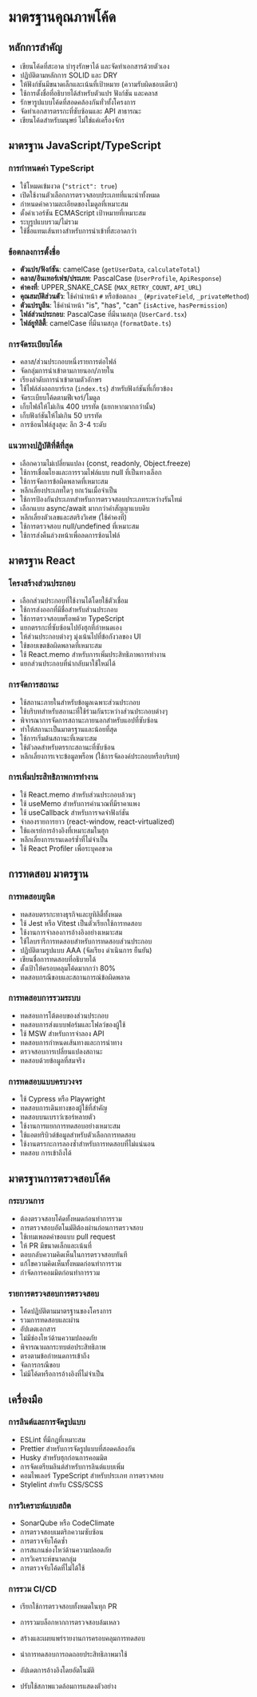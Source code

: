 # มาตรฐานคุณภาพโค้ด 

## หลักการสำคัญ 

- เขียนโค้ดที่สะอาด บำรุงรักษาได้ และจัดทำเอกสารด้วยตัวเอง 
- ปฏิบัติตามหลักการ SOLID และ DRY 
- ให้ฟังก์ชันมีขนาดเล็กและเน้นที่เป้าหมาย (ความรับผิดชอบเดียว) 
- ใช้การตั้งชื่อที่อธิบายได้สำหรับตัวแปร ฟังก์ชัน และคลาส 
- รักษารูปแบบโค้ดที่สอดคล้องกันทั่วทั้งโครงการ 
- จัดทำเอกสารตรรกะที่ซับซ้อนและ API สาธารณะ 
- เขียนโค้ดสำหรับมนุษย์ ไม่ใช่แค่เครื่องจักร 

## มาตรฐาน JavaScript/TypeScript 

### การกำหนดค่า TypeScript 

- ใช้โหมดเข้มงวด (`"strict": true`) 
- เปิดใช้งานตัวเลือกการตรวจสอบประเภทที่แนะนำทั้งหมด 
- กำหนดค่าความละเอียดของโมดูลที่เหมาะสม 
- ตั้งค่าเวอร์ชัน ECMAScript เป้าหมายที่เหมาะสม 
- ระบุรูปแบบรวม/ไม่รวม 
- ใช้ชื่อแทนเส้นทางสำหรับการนำเข้าที่สะอาดกว่า 

### ข้อตกลงการตั้งชื่อ 

- **ตัวแปร/ฟังก์ชัน**: camelCase (`getUserData`, `calculateTotal`) 
- **คลาส/อินเทอร์เฟซ/ประเภท**: PascalCase (`UserProfile`, `ApiResponse`) 
- **ค่าคงที่**: UPPER_SNAKE_CASE (`MAX_RETRY_COUNT`, `API_URL`) 
- **คุณสมบัติส่วนตัว**: ใช้คำนำหน้า `#` หรือข้อตกลง `_` (`#privateField`, `_privateMethod`) 
- **ตัวแปรบูลีน**: ใช้คำนำหน้า "is", "has", "can" (`isActive`, `hasPermission`) 
- **ไฟล์ส่วนประกอบ**: PascalCase ที่มีนามสกุล (`UserCard.tsx`) 
- **ไฟล์ยูทิลิตี้**: camelCase ที่มีนามสกุล (`formatDate.ts`) 

### การจัดระเบียบโค้ด 

- คลาส/ส่วนประกอบหนึ่งรายการต่อไฟล์ 
- จัดกลุ่มการนำเข้าตามภายนอก/ภายใน 
- เรียงลำดับการนำเข้าตามตัวอักษร 
- ใช้ไฟล์ส่งออกบาร์เรล (`index.ts`) สำหรับฟังก์ชันที่เกี่ยวข้อง 
- จัดระเบียบโค้ดตามฟีเจอร์/โมดูล 
- เก็บไฟล์ให้ไม่เกิน 400 บรรทัด (แยกหากมากกว่านั้น) 
- เก็บฟังก์ชันให้ไม่เกิน 50 บรรทัด 
- การซ้อนไฟล์สูงสุด: ลึก 3-4 ระดับ 

### แนวทางปฏิบัติที่ดีที่สุด 

- เลือกความไม่เปลี่ยนแปลง (const, readonly, Object.freeze) 
- ใช้การเชื่อมโยงและการรวมไฟล์แบบ null ที่เป็นทางเลือก 
- ใช้การจัดการข้อผิดพลาดที่เหมาะสม 
- หลีกเลี่ยงประเภทใดๆ ยกเว้นเมื่อจำเป็น 
- ใช้การป้องกันประเภทสำหรับการตรวจสอบประเภทระหว่างรันไทม์ 
- เลือกแบบ async/await มากกว่าคำสัญญาแบบดิบ 
- หลีกเลี่ยงตัวเลขและสตริงวิเศษ (ใช้ค่าคงที่) 
- ใช้การตรวจสอบ null/undefined ที่เหมาะสม 
- ใช้การส่งคืนล่วงหน้าเพื่อลดการซ้อนไฟล์ 

## มาตรฐาน React 

### โครงสร้างส่วนประกอบ 

- เลือกส่วนประกอบที่ใช้งานได้โดยใช้ตัวเชื่อม 
- ใช้การส่งออกที่มีชื่อสำหรับส่วนประกอบ 
- ใช้การตรวจสอบพร็อพด้วย TypeScript 
- แยกตรรกะที่ซับซ้อนไปยังฮุกที่กำหนดเอง 
- ให้ส่วนประกอบต่างๆ มุ่งเน้นไปที่ข้อกังวลของ UI 
- ใช้ขอบเขตข้อผิดพลาดที่เหมาะสม 
- ใช้ React.memo สำหรับการเพิ่มประสิทธิภาพการทำงาน 
- แยกส่วนประกอบที่นำกลับมาใช้ใหม่ได้ 

### การจัดการสถานะ 

- ใช้สถานะภายในสำหรับข้อมูลเฉพาะส่วนประกอบ 
- ใช้บริบทสำหรับสถานะที่ใช้ร่วมกันระหว่างส่วนประกอบต่างๆ 
- พิจารณาการจัดการสถานะภายนอกสำหรับแอปที่ซับซ้อน 
- ทำให้สถานะเป็นมาตรฐานและน้อยที่สุด 
- ใช้การเริ่มต้นสถานะที่เหมาะสม 
- ใช้ตัวลดสำหรับตรรกะสถานะที่ซับซ้อน 
- หลีกเลี่ยงการเจาะข้อมูลพร็อพ (ใช้การจัดองค์ประกอบหรือบริบท) 

### การเพิ่มประสิทธิภาพการทำงาน 

- ใช้ React.memo สำหรับส่วนประกอบล้วนๆ 
- ใช้ useMemo สำหรับการคำนวณที่มีราคาแพง 
- ใช้ useCallback สำหรับการจดจำฟังก์ชัน 
- จำลองรายการยาว (react-window, react-virtualized) 
- ใช้แอเรย์การอ้างอิงที่เหมาะสมในฮุก 
- หลีกเลี่ยงการเรนเดอร์ซ้ำที่ไม่จำเป็น 
- ใช้ React Profiler เพื่อระบุคอขวด 

## การทดสอบ มาตรฐาน 

### การทดสอบยูนิต 

- ทดสอบตรรกะทางธุรกิจและยูทิลิตี้ทั้งหมด 
- ใช้ Jest หรือ Vitest เป็นตัวเรียกใช้การทดสอบ 
- ใช้งานการจำลองการอ้างอิงอย่างเหมาะสม 
- ใช้ไลบรารีการทดสอบสำหรับการทดสอบส่วนประกอบ 
- ปฏิบัติตามรูปแบบ AAA (จัดเรียง ดำเนินการ ยืนยัน) 
- เขียนชื่อการทดสอบที่อธิบายได้ 
- ตั้งเป้าให้ครอบคลุมโค้ดมากกว่า 80% 
- ทดสอบกรณีขอบและสถานการณ์ข้อผิดพลาด 

### การทดสอบการรวมระบบ 

- ทดสอบการโต้ตอบของส่วนประกอบ 
- ทดสอบการส่งแบบฟอร์มและโฟลว์ของผู้ใช้ 
- ใช้ MSW สำหรับการจำลอง API 
- ทดสอบการกำหนดเส้นทางและการนำทาง 
- ตรวจสอบการเปลี่ยนแปลงสถานะ 
- ทดสอบด้วยข้อมูลที่สมจริง 

### การทดสอบแบบครบวงจร 

- ใช้ Cypress หรือ Playwright 
- ทดสอบการเดินทางของผู้ใช้ที่สำคัญ 
- ทดสอบบนเบราว์เซอร์หลายตัว 
- ใช้งานการแยกการทดสอบอย่างเหมาะสม 
- ใช้แอตทริบิวต์ข้อมูลสำหรับตัวเลือกการทดสอบ 
- ใช้งานตรรกะการลองซ้ำสำหรับการทดสอบที่ไม่แน่นอน 
- ทดสอบ การเข้าถึงได้ 

## มาตรฐานการตรวจสอบโค้ด 

### กระบวนการ 

- ต้องตรวจสอบโค้ดทั้งหมดก่อนทำการรวม 
- การตรวจสอบอัตโนมัติต้องผ่านก่อนการตรวจสอบ 
- ใช้เทมเพลตคำขอแบบ pull request 
- ให้ PR มีขนาดเล็กและเน้นที่ 
- ตอบกลับความคิดเห็นในการตรวจสอบทันที 
- แก้ไขความคิดเห็นทั้งหมดก่อนทำการรวม 
- กำจัดการคอมมิตก่อนทำการรวม 

### รายการตรวจสอบการตรวจสอบ 

- โค้ดปฏิบัติตามมาตรฐานของโครงการ 
- รวมการทดสอบและผ่าน 
- อัปเดตเอกสาร 
- ไม่มีช่องโหว่ด้านความปลอดภัย 
- พิจารณาผลกระทบต่อประสิทธิภาพ 
- ตรงตามข้อกำหนดการเข้าถึง 
- จัดการกรณีขอบ 
- ไม่มีโค้ดหรือการอ้างอิงที่ไม่จำเป็น 

## เครื่องมือ 

### การลินต์และการจัดรูปแบบ 

- ESLint ที่มีกฎที่เหมาะสม 
- Prettier สำหรับการจัดรูปแบบที่สอดคล้องกัน 
- Husky สำหรับฮุกก่อนการคอมมิต 
- การจัดเตรียมลินต์สำหรับการลินต์แบบเพิ่ม 
- คอมไพเลอร์ TypeScript สำหรับประเภท การตรวจสอบ
- Stylelint สำหรับ CSS/SCSS

### การวิเคราะห์แบบสถิต

- SonarQube หรือ CodeClimate
- การตรวจสอบเมตริกความซับซ้อน
- การตรวจจับโค้ดซ้ำ
- การสแกนช่องโหว่ด้านความปลอดภัย
- การวิเคราะห์ขนาดกลุ่ม
- การตรวจจับโค้ดที่ไม่ได้ใช้

### การรวม CI/CD

- เรียกใช้การตรวจสอบทั้งหมดในทุก PR

- การรวมบล็อกหากการตรวจสอบล้มเหลว
- สร้างและเผยแพร่รายงานการครอบคลุมการทดสอบ
- นำการทดสอบการถดถอยประสิทธิภาพมาใช้
- อัปเดตการอ้างอิงโดยอัตโนมัติ
- ปรับใช้สภาพแวดล้อมการแสดงตัวอย่าง